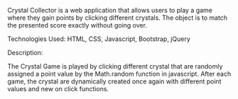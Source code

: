 Crystal Collector is a web application that allows users to play a game where they gain points by clicking different crystals.  The object is to match the presented score exactly without going over.  

Technologies Used: HTML, CSS, Javascript, Bootstrap, jQuery

Description:

The Crystal Game is played by clicking different crystal that are randomly assigned a point value by the Math.random function in javascript.  After each game, the crystal are dynamically created once again with different point values and new on click functions.
